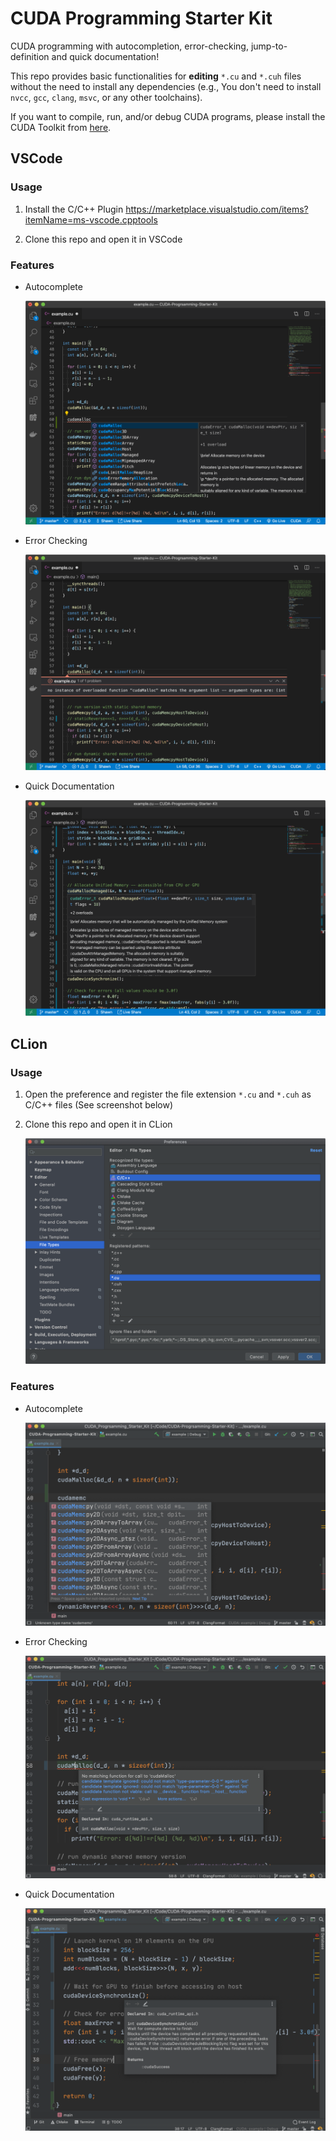 # CUDA Programming Starter Kit

CUDA programming with autocompletion, error-checking, jump-to-definition and quick documentation!

This repo provides basic functionalities for **editing** `*.cu` and `*.cuh` files without the need to install any dependencies (e.g., You don't need to install `nvcc`, `gcc`, `clang`, `msvc`, or any other toolchains). 

If you want to compile, run, and/or debug CUDA programs, please install the CUDA Toolkit from [here](https://developer.nvidia.com/cuda-toolkit).

## VSCode

### Usage

1. Install the C/C++ Plugin https://marketplace.visualstudio.com/items?itemName=ms-vscode.cpptools

2. Clone this repo and open it in VSCode

### Features

- Autocomplete 

    ![image-20200215232640853](assets/image-20200215232640853.png)

- Error Checking

    ![image-20200215234448029](assets/image-20200215234448029.png)

- Quick Documentation

    ![image-20200215234654292](assets/image-20200215234654292.png)


## CLion

### Usage

1. Open the preference and register the file extension `*.cu` and `*.cuh` as C/C++ files (See screenshot below)

2. Clone this repo and open it in CLion

	![image-20200215235421482](assets/image-20200215235421482.png)

### Features

- Autocomplete 

    ![image-20200215232927428](assets/image-20200215232927428.png)

- Error Checking

    ![image-20200215233108863](assets/image-20200215233108863.png)

- Quick Documentation

    ![image-20200215234901712](assets/image-20200215234901712.png)

